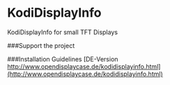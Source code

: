 # KodiDisplayInfo
KodiDisplayInfo for small TFT Displays

###Support the project
<script async="async" src="https://www.paypalobjects.com/js/external/paypal-button.min.js?merchant=opendisplaycase@gmx.net" 
    data-button="donate"
    data-type="form"
    data-name="OpenDisplayCase KodiDisplayInfo GitHub" 
    data-currency="EUR"
></script>

###Installation Guidelines
[DE-Version http://www.opendisplaycase.de/kodidisplayinfo.html](http://www.opendisplaycase.de/kodidisplayinfo.html)
